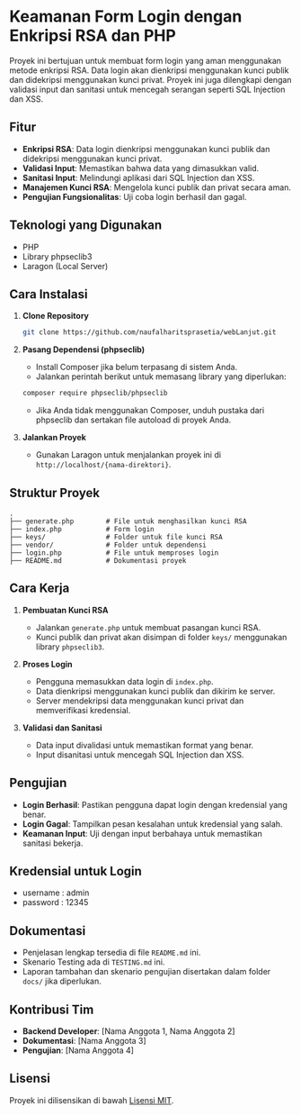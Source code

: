# Keamanan Form Login dengan Enkripsi RSA dan PHP

Proyek ini bertujuan untuk membuat form login yang aman menggunakan metode enkripsi RSA. Data login akan dienkripsi menggunakan kunci publik dan didekripsi menggunakan kunci privat. Proyek ini juga dilengkapi dengan validasi input dan sanitasi untuk mencegah serangan seperti SQL Injection dan XSS.

## Fitur
- **Enkripsi RSA**: Data login dienkripsi menggunakan kunci publik dan didekripsi menggunakan kunci privat.
- **Validasi Input**: Memastikan bahwa data yang dimasukkan valid.
- **Sanitasi Input**: Melindungi aplikasi dari SQL Injection dan XSS.
- **Manajemen Kunci RSA**: Mengelola kunci publik dan privat secara aman.
- **Pengujian Fungsionalitas**: Uji coba login berhasil dan gagal.

## Teknologi yang Digunakan
- PHP
- Library phpseclib3
- Laragon (Local Server)

## Cara Instalasi
1. **Clone Repository**
   ```bash
   git clone https://github.com/naufalharitsprasetia/webLanjut.git
   ```

2. **Pasang Dependensi (phpseclib)**
   - Install Composer jika belum terpasang di sistem Anda.
   - Jalankan perintah berikut untuk memasang library yang diperlukan:
   ```bash
   composer require phpseclib/phpseclib
   ```
   - Jika Anda tidak menggunakan Composer, unduh pustaka dari phpseclib dan sertakan file autoload di proyek Anda.

3. **Jalankan Proyek**
   - Gunakan Laragon untuk menjalankan proyek ini di `http://localhost/{nama-direktori}`.

## Struktur Proyek
```plaintext
.
├── generate.php        # File untuk menghasilkan kunci RSA
├── index.php           # Form login
├── keys/               # Folder untuk file kunci RSA
├── vendor/             # Folder untuk dependensi
├── login.php           # File untuk memproses login
├── README.md           # Dokumentasi proyek
```

## Cara Kerja
1. **Pembuatan Kunci RSA**
   - Jalankan `generate.php` untuk membuat pasangan kunci RSA.
   - Kunci publik dan privat akan disimpan di folder `keys/` menggunakan library `phpseclib3`.

2. **Proses Login**
   - Pengguna memasukkan data login di `index.php`.
   - Data dienkripsi menggunakan kunci publik dan dikirim ke server.
   - Server mendekripsi data menggunakan kunci privat dan memverifikasi kredensial.

3. **Validasi dan Sanitasi**
   - Data input divalidasi untuk memastikan format yang benar.
   - Input disanitasi untuk mencegah SQL Injection dan XSS.

## Pengujian
- **Login Berhasil**: Pastikan pengguna dapat login dengan kredensial yang benar.
- **Login Gagal**: Tampilkan pesan kesalahan untuk kredensial yang salah.
- **Keamanan Input**: Uji dengan input berbahaya untuk memastikan sanitasi bekerja.

## Kredensial untuk Login 
- username : admin 
- password : 12345

## Dokumentasi
- Penjelasan lengkap tersedia di file `README.md` ini.
- Skenario Testing ada di `TESTING.md` ini.
- Laporan tambahan dan skenario pengujian disertakan dalam folder `docs/` jika diperlukan.

## Kontribusi Tim
- **Backend Developer**: [Nama Anggota 1, Nama Anggota 2]
- **Dokumentasi**: [Nama Anggota 3]
- **Pengujian**: [Nama Anggota 4]

## Lisensi
Proyek ini dilisensikan di bawah [Lisensi MIT](LICENSE).

